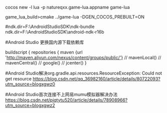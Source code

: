 cocos new -l lua -p natureqxx.game-lua.appname game-lua


game_lua_build>cmake ../game-lua -DGEN_COCOS_PREBUILT=ON


#ndk.dir=F\:\\AndroidStudioSDK\\ndk-bundle
ndk.dir=F\:\\AndroidStudioSDK\\android-ndk-r16b


#Android Studio 更换国内源下载依赖库

buildscript {
    repositories {
        maven {url 'http://maven.aliyun.com/nexus/content/groups/public/'}
//        mavenLocal()
//        mavenCentral()
//        google()
//        jcenter()
    }
	
	
#Android Studio解决org.gradle.api.resources.ResourceException: Could not get resource
https://blog.csdn.net/qq_36982160/article/details/80722093?utm_source=blogxgwz0


#Android Studio首次连接不上网易mumu模拟器解决办法
https://blog.csdn.net/piqtytu520/article/details/78908966?utm_source=blogxgwz2
